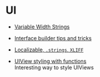 # UI

* [Variable Width Strings](https://useyourloaf.com/blog/variable-width-strings/)

* [Interface builder tips and tricks](https://useyourloaf.com/blog/more-interface-builder-tips-and-tricks/)

* [Localizable, `.strings`, `XLIFF`](https://martiancraft.com/blog/2018/11/where-is-localizable-string/)

* [UIView styling with functions](https://felginep.github.io/2019-02-19/uiview-styling-with-functions)<br>
Interesting way to style UIViews

